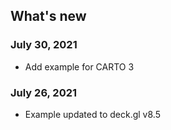 ## What's new

### July 30, 2021

- Add example for CARTO 3

### July 26, 2021

- Example updated to deck.gl v8.5

